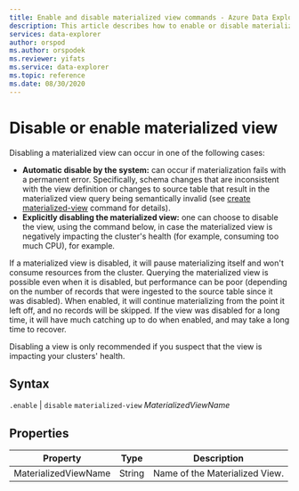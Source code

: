 ```yaml
---
title: Enable and disable materialized view commands - Azure Data Explorer
description: This article describes how to enable or disable materialized view commands in Azure Data Explorer.
services: data-explorer
author: orspod
ms.author: orspodek
ms.reviewer: yifats
ms.service: data-explorer
ms.topic: reference
ms.date: 08/30/2020
---
```


# Disable or enable materialized view

Disabling a materialized view can occur in one of the following cases:

* **Automatic disable by the system:** can occur if materialization fails with a permanent
error. Specifically, schema changes that are inconsistent with the view
definition or changes to source table that result in the materialized view query being semantically
invalid (see [create materialized-view](materialized-view-create-alter.md#create-materialized-view)
command for details).
* **Explicitly disabling the materialized view:** one can choose to disable the view,
using the command below, in case the materialized view is negatively impacting the
cluster's health (for example, consuming too much CPU), for example.

If a materialized view is disabled, it will pause materializing itself and won't consume resources from the cluster. Querying the materialized view is possible even when it is disabled, but performance can be poor (depending on the number of records that were ingested to the source table since it was disabled). When enabled, it will continue materializing from the point it left off, and no records will be skipped. If the view was disabled for a long time, it will have much catching up to do when enabled, and may take a long time to recover.

Disabling a view is only recommended if you suspect that the view is impacting your clusters' health. 

## Syntax

`.enable` | `disable` `materialized-view` *MaterializedViewName*

## Properties

|Property|Type|Description
|----------------|-------|---|
|MaterializedViewName|String|Name of the Materialized View.|
